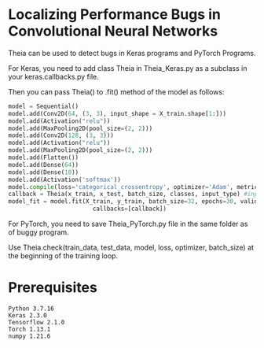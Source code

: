 # Localizing Performance Bugs in Convolutional Neural Networks

Theia can be used to detect bugs in Keras programs and PyTorch Programs.

For Keras, you need to add class Theia in Theia_Keras.py as a subclass in your keras.callbacks.py file.

Then you can pass Theia() to .fit() method of the model as follows:

```python
model = Sequential()
model.add(Conv2D(64, (3, 3), input_shape = X_train.shape[1:]))
model.add(Activation("relu"))
model.add(MaxPooling2D(pool_size=(2, 2)))
model.add(Conv2D(128, (3, 3)))
model.add(Activation("relu"))
model.add(MaxPooling2D(pool_size=(2, 2)))
model.add(Flatten())
model.add(Dense(64))
model.add(Dense(10)) 
model.add(Activation('softmax'))
model.compile(loss='categorical_crossentropy', optimizer='Adam', metrics=['accuracy'])
callback = Theia(x_train, x_test, batch_size, classes, input_type) #input_type = 1 for data augmentation
model_fit = model.fit(X_train, y_train, batch_size=32, epochs=30, validation_split=0.1,
                        callbacks=[callback])
```

For PyTorch, you need to save Theia_PyTorch.py file in the same folder as of buggy program.

Use Theia.check(train_data, test_data, model, loss, optimizer, batch_size) at the beginning of the training loop.

# Prerequisites
```
Python 3.7.16
Keras 2.3.0
Tensorflow 2.1.0
Torch 1.13.1
numpy 1.21.6
```
